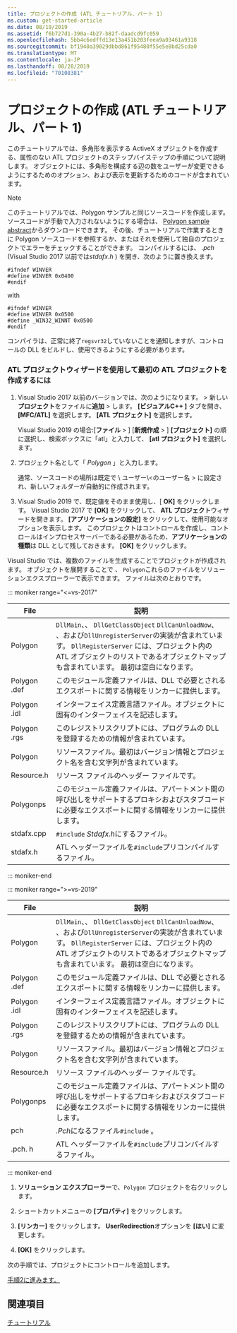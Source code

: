 ```yaml
---
title: プロジェクトの作成 (ATL チュートリアル、パート 1)
ms.custom: get-started-article
ms.date: 08/19/2019
ms.assetid: f6b727d1-390a-4b27-b82f-daadcd9fc059
ms.openlocfilehash: 5bb4c6edffd13e13a451b203feea9a03461a9318
ms.sourcegitcommit: bf1940a39029dbbd861f95480f55e5e8bd25cda0
ms.translationtype: MT
ms.contentlocale: ja-JP
ms.lasthandoff: 08/28/2019
ms.locfileid: "70108381"
---
```

# <a name="creating-the-project-atl-tutorial-part-1"></a>プロジェクトの作成 (ATL チュートリアル、パート 1)

このチュートリアルでは、多角形を表示する ActiveX オブジェクトを作成する、属性のない ATL プロジェクトのステップバイステップの手順について説明します。 オブジェクトには、多角形を構成する辺の数をユーザーが変更できるようにするためのオプション、および表示を更新するためのコードが含まれています。

> [!NOTE]
> このチュートリアルでは、Polygon サンプルと同じソースコードを作成します。 ソースコードが手動で入力されないようにする場合は、 [Polygon sample abstract](https://github.com/Microsoft/VCSamples/tree/master/VC2008Samples/ATL/Controls/Polygon)からダウンロードできます。 その後、チュートリアルで作業するときに Polygon ソースコードを参照するか、またはそれを使用して独自のプロジェクトでエラーをチェックすることができます。
> コンパイルするには、 *.pch* (Visual Studio 2017 以前では*stdafx.h* ) を開き、次のように置き換えます。
> ```
> #ifndef WINVER
> #define WINVER 0x0400
> #endif
> ```
> with
> ```
> #ifndef WINVER
> #define WINVER 0x0500
> #define _WIN32_WINNT 0x0500
> #endif
> ```
> コンパイラは、正常に終了`regsvr32`していないことを通知しますが、コントロールの DLL をビルドし、使用できるようにする必要があります。

### <a name="to-create-the-initial-atl-project-using-the-atl-project-wizard"></a>ATL プロジェクトウィザードを使用して最初の ATL プロジェクトを作成するには

1. Visual Studio 2017 以前のバージョンでは、次のようになります。 > 新しい**プロジェクト**をファイルに**追加** > します。 **[ビジュアルC++ ]** タブを開き、 **[MFC/ATL]** を選択します。 **[ATL プロジェクト]** を選択します。

   Visual Studio 2019 の場合:[**ファイル** > ] [**新規作成** > ] **[プロジェクト]** の順に選択し、検索ボックスに「atl」と入力して、 **[atl プロジェクト]** を選択します。

1. プロジェクト名として「 *Polygon* 」と入力します。

    通常、ソースコードの場所は既定で \ ユーザー\\\<のユーザー名 > に設定され、新しいフォルダーが自動的に作成されます。

1. Visual Studio 2019 で、既定値をそのまま使用し、[ **OK]** をクリックします。 
   Visual Studio 2017 で **[OK]** をクリックして、 **ATL プロジェクト**ウィザードを開きます。 **[アプリケーションの設定]** をクリックして、使用可能なオプションを表示します。 このプロジェクトはコントロールを作成し、コントロールはインプロセスサーバーである必要があるため、**アプリケーションの種類**は DLL として残しておきます。 **[OK]** をクリックします。

Visual Studio では、複数のファイルを生成することでプロジェクトが作成されます。 オブジェクトを展開することで 、 `Polygon`これらのファイルをソリューションエクスプローラーで表示できます。 ファイルは次のとおりです。

::: moniker range="<=vs-2017"

|File|説明|
|----------|-----------------|
|Polygon|`DllMain`、、 `DllGetClassObject` `DllCanUnloadNow`、 、および`DllUnregisterServer`の実装が含まれています。 `DllRegisterServer` には、プロジェクト内の ATL オブジェクトのリストであるオブジェクトマップも含まれています。 最初は空白になります。|
|Polygon .def|このモジュール定義ファイルは、DLL で必要とされるエクスポートに関する情報をリンカーに提供します。|
|Polygon .idl|インターフェイス定義言語ファイル。オブジェクトに固有のインターフェイスを記述します。|
|Polygon .rgs|このレジストリスクリプトには、プログラムの DLL を登録するための情報が含まれています。|
|Polygon|リソースファイル。最初はバージョン情報とプロジェクト名を含む文字列が含まれています。|
|Resource.h|リソース ファイルのヘッダー ファイルです。|
|Polygonps|このモジュール定義ファイルは、アパートメント間の呼び出しをサポートするプロキシおよびスタブコードに必要なエクスポートに関する情報をリンカーに提供します。|
|stdafx.cpp|`#include` *Stdafx.h*にするファイル。|
|stdafx.h|ATL ヘッダーファイルを`#include`プリコンパイルするファイル。|

::: moniker-end

::: moniker range=">=vs-2019"

|File|説明|
|----------|-----------------|
|Polygon|`DllMain`、、 `DllGetClassObject` `DllCanUnloadNow`、 、および`DllUnregisterServer`の実装が含まれています。 `DllRegisterServer` には、プロジェクト内の ATL オブジェクトのリストであるオブジェクトマップも含まれています。 最初は空白になります。|
|Polygon .def|このモジュール定義ファイルは、DLL で必要とされるエクスポートに関する情報をリンカーに提供します。|
|Polygon .idl|インターフェイス定義言語ファイル。オブジェクトに固有のインターフェイスを記述します。|
|Polygon .rgs|このレジストリスクリプトには、プログラムの DLL を登録するための情報が含まれています。|
|Polygon|リソースファイル。最初はバージョン情報とプロジェクト名を含む文字列が含まれています。|
|Resource.h|リソース ファイルのヘッダー ファイルです。|
|Polygonps|このモジュール定義ファイルは、アパートメント間の呼び出しをサポートするプロキシおよびスタブコードに必要なエクスポートに関する情報をリンカーに提供します。|
|pch|*.Pch*になるファイル`#include` 。|
|.pch. h|ATL ヘッダーファイルを`#include`プリコンパイルするファイル。|

::: moniker-end

1. **ソリューション エクスプローラー**で、`Polygon` プロジェクトを右クリックします。

1. ショートカットメニューの **[プロパティ]** をクリックします。

1. **[リンカー]** をクリックします。 **UserRedirection**オプションを **[はい]** に変更します。

1. **[OK]** をクリックします。

次の手順では、プロジェクトにコントロールを追加します。

[手順2に進みます。](../atl/adding-a-control-atl-tutorial-part-2.md)

## <a name="see-also"></a>関連項目

[チュートリアル](../atl/active-template-library-atl-tutorial.md)
